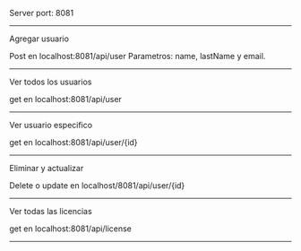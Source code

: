 Server port: 8081

<hr>

Agregar usuario

Post en localhost:8081/api/user
Parametros: name, lastName y email.

<hr>

Ver todos los usuarios

get en localhost:8081/api/user

<hr>

Ver usuario especifico

get en localhost:8081/api/user/{id}

<hr>

Eliminar y actualizar

Delete o update en localhost/8081/api/user/{id}

<hr>

Ver todas las licencias

get en localhost:8081/api/license

<hr>

